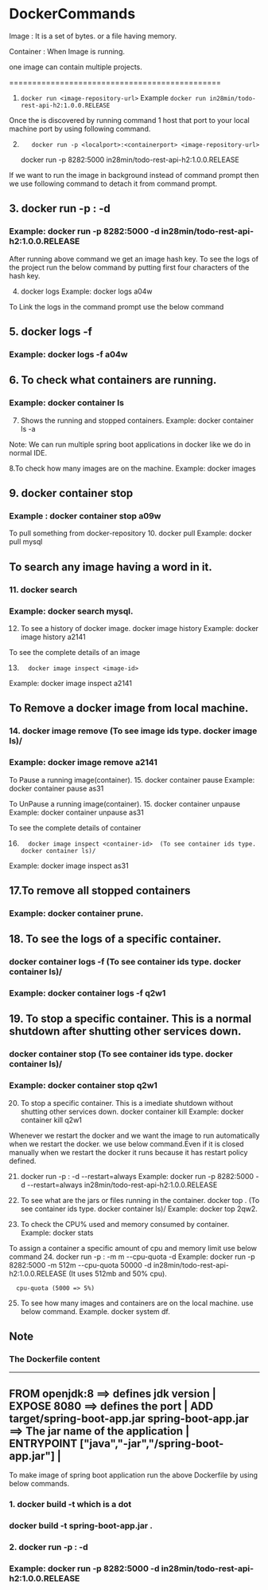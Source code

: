 # DockerCommands

Image : It is a set of bytes. or a file having memory.

Container : When Image is running.

one image can contain multiple projects.

==============================================
1.	  ```docker run <image-repository-url>```
Example ```docker run in28min/todo-rest-api-h2:1.0.0.RELEASE```

Once the <containerport> is discovered by running command 1 host that port to your local machine port by using following command.

2.        docker run -p <localport>:<containerport> <image-repository-url>
 	  docker run -p 8282:5000 in28min/todo-rest-api-h2:1.0.0.RELEASE

If we want to run the image in background instead of command prompt then we use following command to detach it from command prompt.

## 3.	  docker run -p <localport>:<containerport> -d <image-repository-url>
### Example:  docker run -p 8282:5000 -d in28min/todo-rest-api-h2:1.0.0.RELEASE

After running above command we get an image hash key. To see the logs of the project run the below command by putting first four characters of the hash key.

4. 	  docker logs <first-four-characters-id>
Example:  docker logs a04w

To Link the logs in the command prompt use the below command

## 5. 	  docker logs -f <first-four-characters-id>
### Example:  docker logs -f a04w

## 6. To check what containers are running.
### Example:  docker container ls

7. Shows the running and stopped containers.
Example:  docker container ls -a    

Note: We can run multiple spring boot applications in docker like we do in normal IDE.


8.To check how many images are on the machine.
Example:  docker images

## 9.	  docker container stop <first-four-characters-id>
### Example : docker container stop a09w

To pull something from docker-repository
10.       docker pull <docker-repository>
Example:  docker pull mysql


## To search any image having a word in it.
### 11.       docker search <word>
### Example:  docker search mysql. 

12. To see a history of docker image.
	  docker image history <image-id>
Example:  docker image history a2141

To see the complete details of an image

13.  	  docker image inspect <image-id>
Example:  docker image inspect a2141

## To Remove a docker image from local machine.
### 14.    	  docker image remove <image-id> (To see image ids type. docker image ls)/
### Example:  docker image remove a2141


To Pause a running image(container).
15.    	  docker container pause <container-id>
Example:  docker container pause as31


To UnPause a running image(container).
15.    	  docker container unpause <container-id>
Example:  docker container unpause as31


To see the complete details of container

16.  	  docker image inspect <container-id>  (To see container ids type. docker container ls)/
Example:  docker image inspect as31

## 17.To remove all stopped containers 
### Example:  docker container prune.

## 18. To see the logs of a specific container.
###	          docker container logs -f <container-id> (To see container ids type. docker container ls)/
### Example:  docker container logs -f q2w1

## 19. To stop a specific container. This is a normal shutdown after shutting other services down.
###           docker container stop <container-id> (To see container ids type. docker container ls)/
### Example:  docker container stop q2w1

20. To stop a specific container. This is a imediate shutdown without shutting other services down.
          docker container kill <container-id>
Example:  docker container kill q2w1

Whenever we restart the docker and we want the image to run automatically when we restart the docker.
we use below command.Even if it is closed manually when we restart the docker it runs because it has restart policy defined.

21.	  docker run -p <localport>:<containerport> -d --restart=always <image-repository-url>
Example:  docker run -p 8282:5000 -d --restart=always in28min/todo-rest-api-h2:1.0.0.RELEASE

22.   To see what are the jars or files running in the container.
	  docker top <container-id>.   (To see container ids type. docker container ls)/
Example:  docker top 2qw2. 

23.   To check the CPU% used and memory consumed by container.
Example:  docker stats

To assign a container a specific amount of cpu and memory limit use below command
24.	  docker run -p <localport>:<containerport> -m <number>m --cpu-quota <number> -d <image-repository-url>
Example:  docker run -p 8282:5000 -m 512m --cpu-quota 50000 -d in28min/todo-rest-api-h2:1.0.0.RELEASE (It uses 512mb and 50% cpu).
	  
	  cpu-quota (5000 => 5%)


25. To see how many images and containers are on the local machine. use below command.
Example. docker system df.


## Note

### The Dockerfile content
-------------------------------------------------------------------------------------------------
FROM openjdk:8   ==> defines jdk version                                                         |
EXPOSE 8080      ==> defines the port                                                            |
ADD target/spring-boot-app.jar spring-boot-app.jar    ==> The jar name of the application        |
ENTRYPOINT ["java","-jar","/spring-boot-app.jar"]                                                |
-------------------------------------------------------------------------------------------------

To make image of spring boot application run the above Dockerfile by using below commands.

### 1.  docker build -t <spring-boot-application-jar-name> <root> which is a dot
###    docker build -t spring-boot-app.jar .

### 2.        docker run -p <localport>:<containerport> -d <image-repository-url>
### Example:  docker run -p 8282:5000 -d in28min/todo-rest-api-h2:1.0.0.RELEASE






